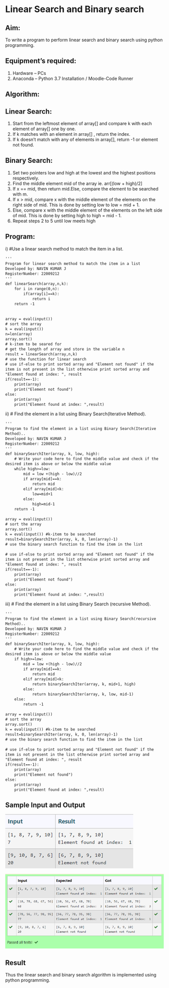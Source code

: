 # Linear Search and Binary search
## Aim:
To write a program to perform linear search and binary search using python programming.
## Equipment’s required:
1.	Hardware – PCs
2.	Anaconda – Python 3.7 Installation / Moodle-Code Runner
## Algorithm:
## Linear Search:
1.	Start from the leftmost element of array[] and compare k with each element of array[] one by one.
2.	If k matches with an element in array[] , return the index.
3.	If k doesn’t match with any of elements in array[], return -1 or element not found.
## Binary Search:
1.	Set two pointers low and high at the lowest and the highest positions respectively.
2.	Find the middle element mid of the array ie. arr[(low + high)/2]
3.	If x == mid, then return mid.Else, compare the element to be searched with m.
4.	If x > mid, compare x with the middle element of the elements on the right side of mid. This is done by setting low to low = mid + 1.
5.	Else, compare x with the middle element of the elements on the left side of mid. This is done by setting high to high = mid - 1.
6.	Repeat steps 2 to 5 until low meets high
## Program:
i)	#Use a linear search method to match the item in a list.
```
''' 
Program for linear search method to match the item in a list
Developed by: NAVIN KUMAR J
RegisterNumber: 22009212
'''
def linearSearch(array,n,k):
    for i in range(0,n):
        if(array[i]==k):
            return i
    return -1

    
array = eval(input())
# sort the array
k = eval(input())
n=len(array)
array.sort()
# k-item to be seared for
# get the length of array and store in the variable n
result = linearSearch(array,n,k)
# use the function for linear search
# use if-else to print sorted array and "Element not found" if the item is not present in the list otherwise print sorted array and "Element found at index: ", result
if(result==-1):
    print(array)
    print("Element not found")
else:
    print(array)
    print("Element found at index: ",result)
```
ii)	# Find the element in a list using Binary Search(Iterative Method).
```
''' 
Program to find the element in a list using Binary Search(Iterative Method)..
Developed by: NAVIN KUMAR J
RegisterNumber: 22009212
'''
def binarySearchIter(array, k, low, high):
    # Write your code here to find the middle value and check if the desired item is above or below the middle value
    while high>=low:
        mid = low +(high - low)//2
        if array[mid]==k:
            return mid
        elif array[mid]<k:
            low=mid+1
        else:
            high=mid-1
    return -1
    
array = eval(input())
# sort the array
array.sort()
k = eval(input()) #k-item to be searched
result=binarySearchIter(array, k, 0, len(array)-1)
# use the binary search function to find the item in the list

# use if-else to print sorted array and "Element not found" if the item is not present in the list otherwise print sorted array and "Element found at index: ", result
if(result==-1):
    print(array)
    print("Element not found")
else:
    print(array)
    print("Element found at index: ",result)
```
iii)	# Find the element in a list using Binary Search (recursive Method).
```
''' 
Program to find the element in a list using Binary Search(recursive Method)..
Developed by: NAVIN KUMAR J
RegisterNumber: 22009212
'''
def binarySearchIter(array, k, low, high):
    # Write your code here to find the middle value and check if the desired item is above or below the middle value
    if high>=low:
        mid = low +(high - low)//2
        if array[mid]==k:
            return mid
        elif array[mid]<k:
            return binarySearchIter(array, k, mid+1, high)
        else:
            return binarySearchIter(array, k, low, mid-1)
    else:
        return -1
    
array = eval(input())
# sort the array
array.sort()
k = eval(input()) #k-item to be searched
result=binarySearchIter(array, k, 0, len(array)-1)
# use the binary search function to find the item in the list

# use if-else to print sorted array and "Element not found" if the item is not present in the list otherwise print sorted array and "Element found at index: ", result
if(result==-1):
    print(array)
    print("Element not found")
else:
    print(array)
    print("Element found at index: ",result)
```
## Sample Input and Output
![inp](./input.png)

![out](./output.png)
## Result
Thus the linear search and binary search algorithm is implemented using python programming.
